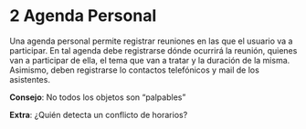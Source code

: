 # 2 Agenda Personal
Una agenda personal permite registrar reuniones en las que el usuario va a participar. En
tal agenda debe registrarse dónde ocurrirá la reunión, quienes van a participar de ella, el
tema que van a tratar y la duración de la misma. Asimismo, deben registrarse lo
contactos telefónicos y mail de los asistentes.

**Consejo**: No todos los objetos son “palpables”

**Extra**: ¿Quién detecta un conflicto de horarios?